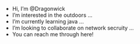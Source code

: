 - Hi, I’m @Dragonwick
- I’m interested in the outdoors ...
- I’m currently learning java ...
- I’m looking to collaborate on network secruity ...
- You can reach me through here!

<!---
Dragonwick/Dragonwick is a ✨ special ✨ repository because its `README.md` (this file) appears on your GitHub profile.
You can click the Preview link to take a look at your changes.
--->
